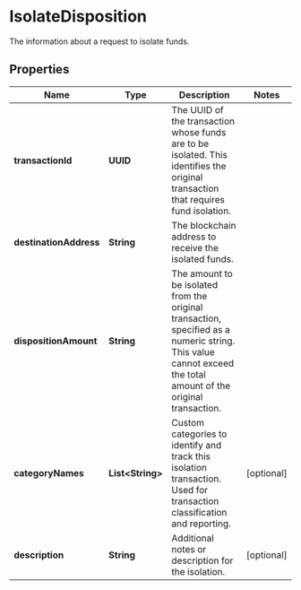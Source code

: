 

# IsolateDisposition

The information about a request to isolate funds.

## Properties

| Name | Type | Description | Notes |
|------------ | ------------- | ------------- | -------------|
|**transactionId** | **UUID** | The UUID of the transaction whose funds are to be isolated. This identifies the original transaction that requires fund isolation. |  |
|**destinationAddress** | **String** | The blockchain address to receive the isolated funds. |  |
|**dispositionAmount** | **String** | The amount to be isolated from the original transaction, specified as a numeric string. This value cannot exceed the total amount of the original transaction.  |  |
|**categoryNames** | **List&lt;String&gt;** | Custom categories to identify and track this isolation transaction. Used for transaction classification and reporting. |  [optional] |
|**description** | **String** | Additional notes or description for the isolation. |  [optional] |




